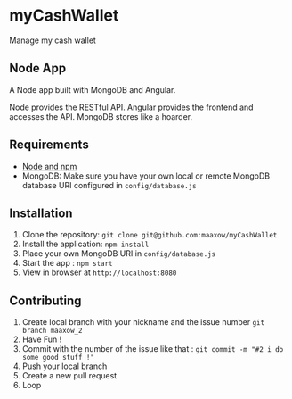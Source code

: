 # myCashWallet
Manage my cash wallet

## Node App

A Node app built with MongoDB and Angular.

Node provides the RESTful API. Angular provides the frontend and accesses the API. MongoDB stores like a hoarder.

## Requirements

- [Node and npm](http://nodejs.org)
- MongoDB: Make sure you have your own local or remote MongoDB database URI configured in `config/database.js`

## Installation

1. Clone the repository: `git clone git@github.com:maaxow/myCashWallet`
2. Install the application: `npm install`
3. Place your own MongoDB URI in `config/database.js`
3. Start the app : `npm start`
4. View in browser at `http://localhost:8080`

## Contributing

1. Create local branch with your nickname and the issue number `git branch maaxow_2`
2. Have Fun !
3. Commit with the number of the issue like that : `git commit -m "#2 i do some good stuff !"`
4. Push your local branch
5. Create a new pull request
6. Loop
